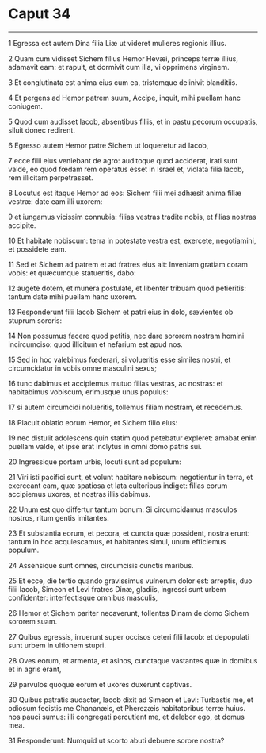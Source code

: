 # Caput 34

***

1 Egressa est autem Dina filia Liæ ut videret mulieres regionis illius.

2 Quam cum vidisset Sichem filius Hemor Hevæi, princeps terræ illius, adamavit eam: et rapuit, et dormivit cum illa, vi opprimens virginem.

3 Et conglutinata est anima eius cum ea, tristemque delinivit blanditiis.

4 Et pergens ad Hemor patrem suum, Accipe, inquit, mihi puellam hanc coniugem.

5 Quod cum audisset Iacob, absentibus filiis, et in pastu pecorum occupatis, siluit donec redirent.

6 Egresso autem Hemor patre Sichem ut loqueretur ad Iacob,

7 ecce filii eius veniebant de agro: auditoque quod acciderat, irati sunt valde, eo quod fœdam rem operatus esset in Israel et, violata filia Iacob, rem illicitam perpetrasset.

8 Locutus est itaque Hemor ad eos: Sichem filii mei adhæsit anima filiæ vestræ: date eam illi uxorem:

9 et iungamus vicissim connubia: filias vestras tradite nobis, et filias nostras accipite.

10 Et habitate nobiscum: terra in potestate vestra est, exercete, negotiamini, et possidete eam.

11 Sed et Sichem ad patrem et ad fratres eius ait: Inveniam gratiam coram vobis: et quæcumque statueritis, dabo:

12 augete dotem, et munera postulate, et libenter tribuam quod petieritis: tantum date mihi puellam hanc uxorem.

13 Responderunt filii Iacob Sichem et patri eius in dolo, sævientes ob stuprum sororis:

14 Non possumus facere quod petitis, nec dare sororem nostram homini incircumciso: quod illicitum et nefarium est apud nos.

15 Sed in hoc valebimus fœderari, si volueritis esse similes nostri, et circumcidatur in vobis omne masculini sexus;

16 tunc dabimus et accipiemus mutuo filias vestras, ac nostras: et habitabimus vobiscum, erimusque unus populus:

17 si autem circumcidi nolueritis, tollemus filiam nostram, et recedemus.

18 Placuit oblatio eorum Hemor, et Sichem filio eius:

19 nec distulit adolescens quin statim quod petebatur expleret: amabat enim puellam valde, et ipse erat inclytus in omni domo patris sui.

20 Ingressique portam urbis, locuti sunt ad populum:

21 Viri isti pacifici sunt, et volunt habitare nobiscum: negotientur in terra, et exerceant eam, quæ spatiosa et lata cultoribus indiget: filias eorum accipiemus uxores, et nostras illis dabimus.

22 Unum est quo differtur tantum bonum: Si circumcidamus masculos nostros, ritum gentis imitantes.

23 Et substantia eorum, et pecora, et cuncta quæ possident, nostra erunt: tantum in hoc acquiescamus, et habitantes simul, unum efficiemus populum.

24 Assensique sunt omnes, circumcisis cunctis maribus.

25 Et ecce, die tertio quando gravissimus vulnerum dolor est: arreptis, duo filii Iacob, Simeon et Levi fratres Dinæ, gladiis, ingressi sunt urbem confidenter: interfectisque omnibus masculis,

26 Hemor et Sichem pariter necaverunt, tollentes Dinam de domo Sichem sororem suam.

27 Quibus egressis, irruerunt super occisos ceteri filii Iacob: et depopulati sunt urbem in ultionem stupri.

28 Oves eorum, et armenta, et asinos, cunctaque vastantes quæ in domibus et in agris erant,

29 parvulos quoque eorum et uxores duxerunt captivas.

30 Quibus patratis audacter, Iacob dixit ad Simeon et Levi: Turbastis me, et odiosum fecistis me Chananæis, et Pherezæis habitatoribus terræ huius. nos pauci sumus: illi congregati percutient me, et delebor ego, et domus mea.

31 Responderunt: Numquid ut scorto abuti debuere sorore nostra?

